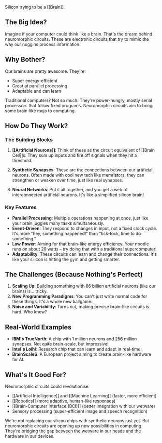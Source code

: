 Silicon trying to be a [[Brain]].

## The Big Idea?

Imagine if your computer could think like a brain. That's the dream behind neuromorphic circuits. These are electronic circuits that try to mimic the way our noggins process information. 

## Why Bother?

Our brains are pretty awesome. They're:
- Super energy-efficient
- Great at parallel processing
- Adaptable and can learn

Traditional computers? Not so much. They're power-hungry, mostly serial processors that follow fixed programs. Neuromorphic circuits aim to bring some brain-like mojo to computing.

## How Do They Work?

### The Building Blocks

1. **[[Artificial Neurons]]**: Think of these as the circuit equivalent of [[Brain Cell]]s. They sum up inputs and fire off signals when they hit a threshold.

2. **Synthetic Synapses**: These are the connections between our artificial neurons. Often made with cool new tech like memristors, they can strengthen or weaken over time, just like real synapses.

3. **Neural Networks**: Put it all together, and you get a web of interconnected artificial neurons. It's like a simplified silicon brain!

### Key Features

- **Parallel Processing**: Multiple operations happening at once, just like your brain juggles many tasks simultaneously.
- **Event-Driven**: They respond to changes in input, not a fixed clock cycle. It's more "hey, something happened!" than "tick-tock, time to do something."
- **Low Power**: Aiming for that brain-like energy efficiency. Your noodle runs on about 20 watts – try doing that with a traditional supercomputer!
- **Adaptability**: These circuits can learn and change their connections. It's like your silicon is hitting the gym and getting smarter.

## The Challenges (Because Nothing's Perfect)

1. **Scaling Up**: Building something with 86 billion artificial neurons (like our brains) is... tricky.
2. **New Programming Paradigms**: You can't just write normal code for these things. It's a whole new ballgame.
3. **Noise and Variability**: Turns out, making precise brain-like circuits is hard. Who knew?

## Real-World Examples

- **IBM's TrueNorth**: A chip with 1 million neurons and 256 million synapses. Not quite brain-scale, but impressive!
- **Intel's Loihi**: Research chip that can learn and adapt in real-time.
- **BrainScaleS**: A European project aiming to create brain-like hardware for AI.

## What's It Good For?

Neuromorphic circuits could revolutionise:
- [[Artificial Intelligence]] and [[Machine Learning]] (faster, more efficient)
- [[Robotics]] (more adaptive, human-like responses)
- [[Brain-Computer Interface (BCI)]] (better integration with our wetware)
- Sensory processing (super-efficient image and speech recognition)

We're not replacing our silicon chips with synthetic neurons just yet. But neuromorphic circuits are opening up new possibilities in computing. They're bridging the gap between the wetware in our heads and the hardware in our devices.